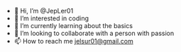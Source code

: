 - 👋 Hi, I’m @JepLer01
- 👀 I’m interested in coding
- 🌱 I’m currently learning about the basics
- 💞️ I’m looking to collaborate with a person with passion
- 📫 How to reach me jelsur01@gmail.com

<!---
JepLer01/JepLer01 is a ✨ special ✨ repository because its `README.md` (this file) appears on your GitHub profile.
You can click the Preview link to take a look at your changes.
--->
